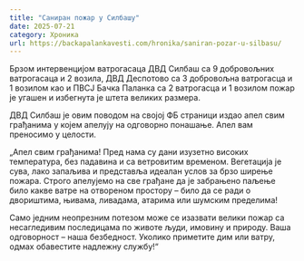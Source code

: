 ```yaml
---
title: "Саниран пожар у Силбашу"
date: 2025-07-21
category: Хроника
url: https://backapalankavesti.com/hronika/saniran-pozar-u-silbasu/
---
```


Брзом интервенцијом ватрогасаца ДВД Силбаш са 9 добровољних ватрогасаца и 2 возила, ДВД Деспотово са 3 добровољна ватрогасца и 1 возилом као и ПВСЈ Бачка Паланка са 2 ватрогасца и 1 возилом пожар је угашен и избегнута је штета великих размера.

ДВД Силбаш је овим поводом на својој ФБ страници издао апел свим грађанима у којем апелују на одговорно понашање. Апел вам преносимо у целости.

„Апел свим грађанима!
Пред нама су дани изузетно високих температура, без падавина и са ветровитим временом. Вегетација је сува, лако запаљива и представља идеалан услов за брзо ширење пожара. Строго апелујемо на све грађане да је забрањено паљење било какве ватре на отвореном простору – било да се ради о двориштима, њивама, ливадама, атарима или шумским пределима!

Само једним неопрезним потезом може се изазвати велики пожар са несагледивим последицама по животе људи, имовину и природу.
Ваша одговорност – наша безбедност.
Уколико приметите дим или ватру, одмах обавестите надлежну службу!“
